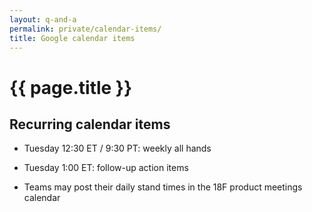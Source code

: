 ```yaml
---
layout: q-and-a
permalink: private/calendar-items/
title: Google calendar items
---
```

# {{ page.title }}

## Recurring calendar items

* Tuesday 12:30 ET / 9:30 PT: weekly all hands

* Tuesday 1:00 ET: follow-up action items

* Teams may post their daily stand times in the 18F product meetings calendar
